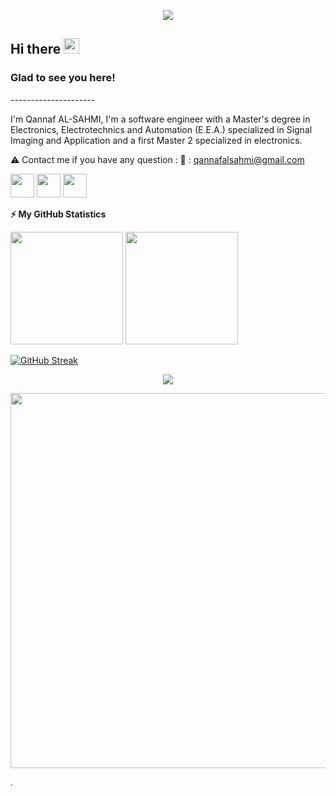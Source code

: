 <!-- visitor counter -->
<p align="center"> 
  <img src="https://profile-counter.glitch.me/Qannaf/count.svg" />    
</p>

<!--<a href="https://github.com/antonkomarev/github-profile-views-counter"><img src="https://komarev.com/ghpvc/?username=Qannaf"></a> -->

<!-- welcome message -->
<h2>Hi there <img src="https://media.giphy.com/media/hvRJCLFzcasrR4ia7z/giphy.gif" width="25px"></h2>

<h3>Glad to see you here!</h3>
---------------------

I'm Qannaf AL-SAHMI, I'm a software engineer  with a Master's degree in Electronics, Electrotechnics and Automation (E.E.A.) specialized in Signal Imaging and Application and a first Master 2 specialized in electronics.

⚠️ Contact me if you have any question :
📩 : qannafalsahmi@gmail.com

<a href="http://bit.do/AL-SAHMI" target="_blank"><img height="38" src="https://img.shields.io/static/v1?label=Portfolio&message=q.alsahmi&color=brightgreen&style=for-the-badge&logo=netlify&labelColor=000"/></a>
  <a href="https://mobile.twitter.com/qannafalsahmi" target="_blank"><img height="38" src="https://img.shields.io/static/v1?label=twitter&message=@q.alsahmi&color=00ACEE&style=for-the-badge&logo=twitter&labelColor=000"/></a>
    <a href="https://fr.linkedin.com/in/qannaf-al-sahmi-34138115a" target="_blank"><img height="38" src="https://img.shields.io/static/v1?label=linkedin&message=Connect&color=0072b1&style=for-the-badge&logo=linkedin&labelColor=000"/></a>



<b>⚡ My GitHub Statistics</b>
<p>
<!-- GitHub Stats -->
<img height="180em" src="https://github-readme-stats.vercel.app/api?username=Qannaf&show_icons=true&hide_border=true" />

<!-- Most Used Languages -->
<img height="180em" src="https://github-readme-stats.vercel.app/api/top-langs/?username=Qannaf&exclude_repo=KNN-Image-Classification&show_icons=true&hide_border=true&layout=compact&langs_count=8"/>


<!--GitHub streak -->
[![GitHub Streak](https://github-readme-streak-stats.herokuapp.com/?user=Qannaf)](https://git.io/streak-stats)

<p align="center">
  <img alig src="https://github-profile-trophy.vercel.app/?username=Qannaf&column=6&rank=SSS,SS,S,AAA,AA,A,B,C" />
</p>
  
<p align="center">
  <img width="800" height="600" src="qannaf.gif">
</p>








.

